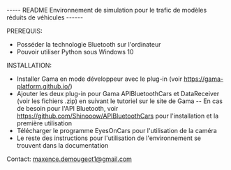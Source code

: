 ----- README Environnement de simulation pour le trafic de modèles réduits de véhicules ------

PREREQUIS:
- Posséder la technologie Bluetooth sur l'ordinateur
- Pouvoir utiliser Python sous Windows 10

INSTALLATION:
- Installer Gama en mode développeur avec le plug-in (voir https://gama-platform.github.io/)
- Ajouter les deux plug-in pour Gama APIBluetoothCars et DataReceiver (voir les fichiers .zip) en suivant le tutoriel sur le site de Gama
-- En cas de besoin pour l'API Bluetooth, voir https://github.com/Shinooow/APIBluetoothCars pour l'installation et la première utilisation
- Télécharger le programme EyesOnCars pour l'utilisation de la caméra
- Le reste des instructions pour l'utilisation de l'environnement se trouvent dans la documentation


Contact: maxence.demougeot1@gmail.com
